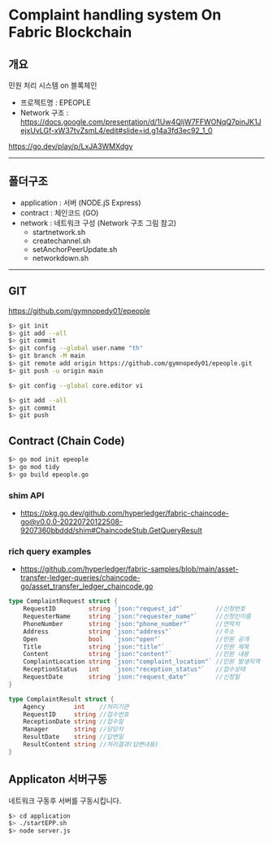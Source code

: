 # Complaint handling system On Fabric Blockchain

## 개요 
 민원 처리 시스템 on 블록체인
- 프로젝트명 : EPEOPLE
- Network 구조 : https://docs.google.com/presentation/d/1Uw4QljW7FFWONqQ7pinJK1JejxUvLGf-xW37tvZsmL4/edit#slide=id.g14a3fd3ec92_1_0

https://go.dev/play/p/LxJA3WMXdgy

<hr/>

## 폴더구조

- application : 서버 (NODE.jS Express)
- contract : 체인코드 (GO)
- network : 네트워크 구성 (Network 구조 그림 참고) 
  - startnetwork.sh     
  - createchannel.sh
  - setAnchorPeerUpdate.sh
  - networkdown.sh

<hr/>

## GIT 

https://github.com/gymnopedy01/epeople

```sh
$> git init 
$> git add --all
$> git commit 
$> git config --global user.name "th"
$> git branch -M main
$> git remote add origin https://github.com/gymnopedy01/epeople.git
$> git push -u origin main
```

```sh
$> git config --global core.editor vi
```

```sh
$> git add --all
$> git commit
$> git push
```


## Contract (Chain Code)

```sh
$> go mod init epeople
$> go mod tidy
$> go build epeople.go
```

### shim API
- https://pkg.go.dev/github.com/hyperledger/fabric-chaincode-go@v0.0.0-20220720122508-9207360bbddd/shim#ChaincodeStub.GetQueryResult

### rich query examples
- https://github.com/hyperledger/fabric-samples/blob/main/asset-transfer-ledger-queries/chaincode-go/asset_transfer_ledger_chaincode.go

```go
type ComplaintRequest struct {
	RequestID         string `json:"request_id"`         //신청번호
	RequesterName     string `json:"requester_name"`     //신청인이름
	PhoneNumber       string `json:"phone_number"`       //연락처
	Address           string `json:"address"`            //주소
	Open              bool   `json:"open"`               //민원 공개
	Title             string `json:"title"`              //민원 제목
	Content           string `json:"content"`            //민원 내용
	ComplaintLocation string `json:"complaint_location"` //민원 발생지역
	ReceptionStatus   int    `json:"reception_status"`   //접수상태
	RequestDate       string `json:"request_date"`       //신청일
}

type ComplaintResult struct {
	Agency        int    //처리기관
	RequestID     string //접수번호
	ReceptionDate string //접수일
	Manager       string //담당자
	ResultDate    string //답변일
	ResultContent string //처리결과(답변내용)
}
```


## Applicaton 서버구동

네트워크 구동후 서버를 구동시킵니다.
```sh
$> cd application
$> ./startEPP.sh
$> node server.js
```
